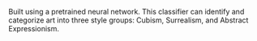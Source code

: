 Built using a pretrained neural network. This classifier can identify and categorize art into three style groups: Cubism, Surrealism, and Abstract Expressionism.
